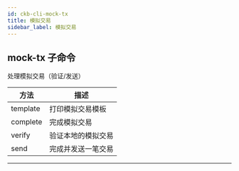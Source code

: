 ```yaml
---
id: ckb-cli-mock-tx
title: 模拟交易
sidebar_label: 模拟交易
---
```


## mock-tx 子命令

处理模拟交易（验证/发送）

|方法|描述|
|---|---|
|template    |打印模拟交易模板|
|complete    |完成模拟交易|
|verify      |验证本地的模拟交易|
|send        |完成并发送一笔交易|

---